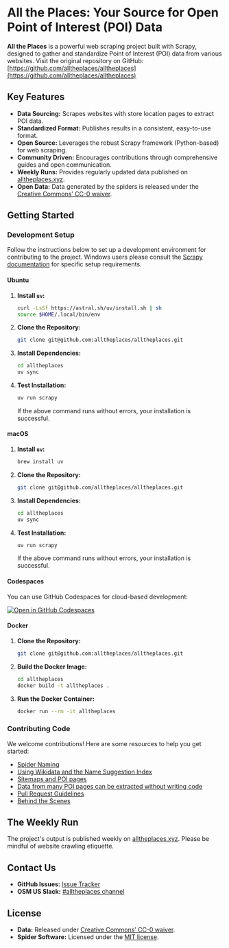 # All the Places: Your Source for Open Point of Interest (POI) Data

**All the Places** is a powerful web scraping project built with Scrapy, designed to gather and standardize Point of Interest (POI) data from various websites.  Visit the original repository on GitHub: [https://github.com/alltheplaces/alltheplaces](https://github.com/alltheplaces/alltheplaces)

## Key Features

*   **Data Sourcing:** Scrapes websites with store location pages to extract POI data.
*   **Standardized Format:** Publishes results in a consistent, easy-to-use format.
*   **Open Source:**  Leverages the robust Scrapy framework (Python-based) for web scraping.
*   **Community Driven:** Encourages contributions through comprehensive guides and open communication.
*   **Weekly Runs:**  Provides regularly updated data published on [alltheplaces.xyz](https://www.alltheplaces.xyz/).
*   **Open Data:** Data generated by the spiders is released under the [Creative Commons’ CC-0 waiver](https://creativecommons.org/publicdomain/zero/1.0/).

## Getting Started

### Development Setup

Follow the instructions below to set up a development environment for contributing to the project.  Windows users please consult the [Scrapy documentation](https://docs.scrapy.org/en/latest/intro/install.html#windows) for specific setup requirements.

#### Ubuntu

1.  **Install `uv`:**

    ```bash
    curl -LsSf https://astral.sh/uv/install.sh | sh
    source $HOME/.local/bin/env
    ```

2.  **Clone the Repository:**

    ```bash
    git clone git@github.com:alltheplaces/alltheplaces.git
    ```

3.  **Install Dependencies:**

    ```bash
    cd alltheplaces
    uv sync
    ```

4.  **Test Installation:**

    ```bash
    uv run scrapy
    ```

    If the above command runs without errors, your installation is successful.

#### macOS

1.  **Install `uv`:**

    ```bash
    brew install uv
    ```

2.  **Clone the Repository:**

    ```bash
    git clone git@github.com/alltheplaces/alltheplaces.git
    ```

3.  **Install Dependencies:**

    ```bash
    cd alltheplaces
    uv sync
    ```

4.  **Test Installation:**

    ```bash
    uv run scrapy
    ```

    If the above command runs without errors, your installation is successful.

#### Codespaces

You can use GitHub Codespaces for cloud-based development:

[![Open in GitHub Codespaces](https://github.com/codespaces/badge.svg)](https://codespaces.new/alltheplaces/alltheplaces)

#### Docker

1.  **Clone the Repository:**

    ```bash
    git clone git@github.com:alltheplaces/alltheplaces.git
    ```

2.  **Build the Docker Image:**

    ```bash
    cd alltheplaces
    docker build -t alltheplaces .
    ```

3.  **Run the Docker Container:**

    ```bash
    docker run --rm -it alltheplaces
    ```

### Contributing Code

We welcome contributions!  Here are some resources to help you get started:

*   [Spider Naming](docs/SPIDER_NAMING.md)
*   [Using Wikidata and the Name Suggestion Index](docs/WIKIDATA.md)
*   [Sitemaps and POI pages](docs/SITEMAP.md)
*   [Data from many POI pages can be extracted without writing code](docs/STRUCTURED_DATA.md)
*   [Pull Request Guidelines](docs/PULL_REQUEST.md)
*   [Behind the Scenes](docs/PIPELINES.md)

## The Weekly Run

The project's output is published weekly on [alltheplaces.xyz](https://www.alltheplaces.xyz/).  Please be mindful of website crawling etiquette.

## Contact Us

*   **GitHub Issues:** [Issue Tracker](https://github.com/alltheplaces/alltheplaces/issues)
*   **OSM US Slack:**  [#alltheplaces channel](https://osmus.slack.com/archives/C07EY4Y3M6F)

## License

*   **Data:** Released under [Creative Commons’ CC-0 waiver](https://creativecommons.org/publicdomain/zero/1.0/).
*   **Spider Software:** Licensed under the [MIT license](https://github.com/alltheplaces/alltheplaces/blob/master/LICENSE).